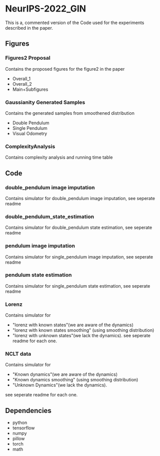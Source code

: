 # NeurIPS-2022_GIN

This is a, commented version of the Code used for the experiments described in the paper.

## Figures

  ### Figures2 Proposal
  Contains the proposed figures for the figure2 in the paper 
  - Overall_1
  - Overall_2
  - Main+Subfigures
    
  ### Gaussianity Generated Samples
  Contains the generated samples from smoothened distribution
  - Double Pendulum
  - Single Pendulum
  - Visual Odometry
  ### ComplexityAnalysis
  Contains complexity analysis and running time table
    

## Code

### double_pendulum image imputation
  Contains simulator for double_pendulum image imputation, see seperate readme
  
### double_pendulum_state_estimation
  Contains simulator for double_pendulum state estimation, see seperate readme
  
### pendulum  image imputation
  Contains simulator for single_pendulum image imputation, see seperate readme
  
### pendulum state estimation
  Contains simulator for single_pendulum state estimation, see seperate readme
  
### Lorenz
  Contains simulator for 
  - "lorenz with known states"(we are aware of the dynamics)
  - "lorenz with known states smoothing" (using smoothing distribution)
  - "lorenz with unknown states"(we lack the dynamics). 
  see seperate readme for each one.

### NCLT data
Contains simulator for 
  - "Known dynamics"(we are aware of the dynamics)
  - "Known dynamics smoothing" (using smoothing distribution)
  - "Unknown Dynamics"(we lack the dynamics). 
 
 see seperate readme for each one.




## Dependencies

  - python 
  - tensorflow 
  - numpy 
  - pillow 
  - torch
  - math
